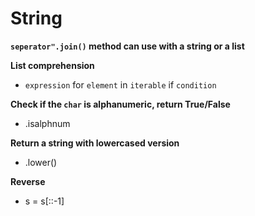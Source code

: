 # String # 
**`seperator".join()` method can use with a string or a list**

**List comprehension**
- `expression` for `element` in `iterable` if `condition`

**Check if the `char` is alphanumeric, return True/False**
- .isalphnum

**Return a string with lowercased version**
- .lower() 

**Reverse**
- s = s[::-1]

